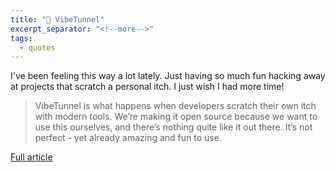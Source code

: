 ```yaml
---
title: "🔗 VibeTunnel"
excerpt_separator: "<!--more-->"
tags:
  - quotes
---
```

I've been feeling this way a lot lately. Just having so much fun hacking away at projects that scratch a personal itch. I just wish I had more time!

> VibeTunnel is what happens when developers scratch their own itch with modern tools. We’re making it open source because we want to use this ourselves, and there’s nothing quite like it out there. It’s not perfect - yet already amazing and fun to use.

[Full article](https://steipete.me/posts/2025/vibetunnel-turn-any-browser-into-your-mac-terminal)